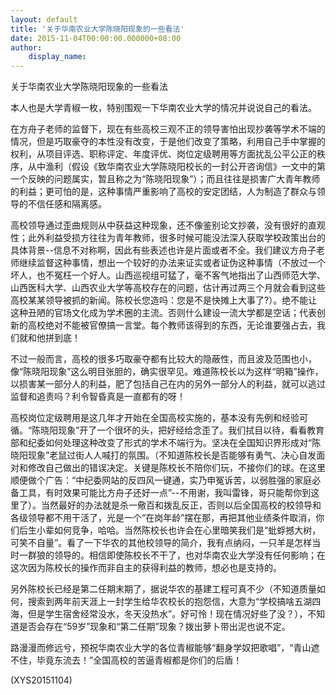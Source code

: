 ```yaml
---
layout: default
title: '关于华南农业大学陈晓阳现象的一些看法'
date: 2015-11-04T00:00:00.000000+08:00
author:
    display_name: 
---
```


关于华南农业大学陈晓阳现象的一些看法

本人也是大学青椒一枚，特别围观一下华南农业大学的情况并说说自己的看法。

在方舟子老师的监督下，现在有些高校三观不正的领导害怕出现抄袭等学术不端的情况，但是巧取豪夺的本性没有改变，于是他们改变了策略，利用自己手中掌握的权利，从项目评选、职称评定、年度评优、岗位定级聘用等方面扰乱公平公正的秩序，从中渔利（假设《致华南农业大学陈晓阳校长的一封公开咨询信》一文中的第一个反映的问题属实，暂且称之为“陈晓阳现象”）；而且往往是损害广大青年教师的利益；更可怕的是，这种事情严重影响了高校的安定团结，人为制造了群众与领导的不信任感和隔离感。

高校领导通过歪曲规则从中获益这种现象，还不像鉴别论文抄袭，没有很好的直观性；此外利益受损方往往为青年教师，很多时候可能没法深入获取学校政策出台的具体背景--信息不对称啊，因此有些表述也许是片面或者不全。我们建议方舟子老师继续监督这种事情，想出一个较好的办法来证实或者证伪这种事情（不放过一个坏人，也不冤枉一个好人。山西巡视组可猛了，毫不客气地指出了山西师范大学、山西医科大学、山西农业大学等高校存在的问题，估计再过两三个月就会看到这些高校某某领导被抓的新闻。陈校长您造吗：您是不是快摊上大事了?）。绝不能让这种丑陋的官场文化成为学术圈的主流。否则什么建设一流大学都是空话；代表创新的高校绝对不能被官僚搞一言堂。每个教师该得到的东西，无论谁要强占去，我们就和他拼到底！

不过一般而言，高校的很多巧取豪夺都有比较大的隐蔽性，而且波及范围也小，像“陈晓阳现象”这么明目张胆的，确实很罕见。难道陈校长以为这样“明箱”操作，以损害某一部分人的利益，肥了包括自己在内的另外一部分人的利益，就可以逃过监督和追责吗？利令智昏真是一直都有的呀！

高校岗位定级聘用是这几年才开始在全国高校实施的，基本没有先例和经验可循。“陈晓阳现象”开了一个很坏的头，把好经给念歪了。我们拭目以待，看看教育部和纪委如何处理这种改变了形式的学术不端行为。坚决在全国知识界形成对“陈晓阳现象”老鼠过街人人喊打的氛围。（不知道陈校长是否能够有勇气、决心自发面对和修改自己做出的错误决定。关键是陈校长不陪你们玩，不接你们的球。在这里顺便做个广告：“中纪委网站的反四风一键通，实乃申冤诉苦，以弱胜强的家庭必备工具，有时效果可能比方舟子还好一点”--不用谢，我叫雷锋，哥只能帮你到这里了）。当然最好的办法就是杀一儆百和拨乱反正，否则以后全国高校的校领导和各级领导都不用干活了，光是一个“在岗年龄”摆在那，再把其他业绩条件取消，你们后生小辈如何竞争，哈哈。当然陈校长也许会在心里暗笑我们是“蚍蜉撼大树，可笑不自量”。看了一下华农的其他校领导的简介，我有点纳闷，一只羊是怎样当时一群狼的领导的。相信即使陈校长不干了，也对华南农业大学没有任何影响；在这次因为陈校长的操作而非自主的获得利益的教师，想必也是支持的。

另外陈校长已经是第二任期末期了，据说华农的基建工程可真不少（不知道质量如何，搜索到两年前天涯上一封学生给华农校长的抱怨信，大意为“学校搞啥五湖四海，但是学生宿舍经常没水，冬天没热水”。好可怜！现在情况好些了没？），不知道是否会存在“59岁”现象和“第二任期”现象？拨出萝卜带出泥也说不定。

路漫漫而修远兮，预祝华南农业大学的各位青椒能够“翻身学奴把歌唱”，“青山遮不住，毕竟东流去！”全国高校的苦逼青椒都是你们的后盾！

(XYS20151104)

